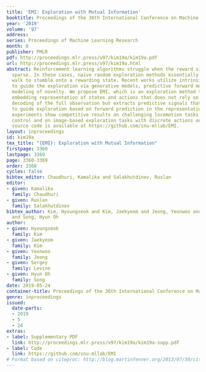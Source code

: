 ```yaml
---
title: 'EMI: Exploration with Mutual Information'
booktitle: Proceedings of the 36th International Conference on Machine Learning
year: '2019'
volume: '97'
address: 
series: Proceedings of Machine Learning Research
month: 0
publisher: PMLR
pdf: http://proceedings.mlr.press/v97/kim19a/kim19a.pdf
url: http://proceedings.mlr.press/v97/kim19a.html
abstract: Reinforcement learning algorithms struggle when the reward signal is very
  sparse. In these cases, naive random exploration methods essentially rely on a random
  walk to stumble onto a rewarding state. Recent works utilize intrinsic motivation
  to guide the exploration via generative models, predictive forward models, or discriminative
  modeling of novelty. We propose EMI, which is an exploration method that constructs
  embedding representation of states and actions that does not rely on generative
  decoding of the full observation but extracts predictive signals that can be used
  to guide exploration based on forward prediction in the representation space. Our
  experiments show competitive results on challenging locomotion tasks with continuous
  control and on image-based exploration tasks with discrete actions on Atari. The
  source code is available at https://github.com/snu-mllab/EMI.
layout: inproceedings
id: kim19a
tex_title: "{EMI}: Exploration with Mutual Information"
firstpage: 3360
lastpage: 3369
page: 3360-3369
order: 3360
cycles: false
bibtex_editor: Chaudhuri, Kamalika and Salakhutdinov, Ruslan
editor:
- given: Kamalika
  family: Chaudhuri
- given: Ruslan
  family: Salakhutdinov
bibtex_author: Kim, Hyoungseok and Kim, Jaekyeom and Jeong, Yeonwoo and Levine, Sergey
  and Song, Hyun Oh
author:
- given: Hyoungseok
  family: Kim
- given: Jaekyeom
  family: Kim
- given: Yeonwoo
  family: Jeong
- given: Sergey
  family: Levine
- given: Hyun Oh
  family: Song
date: 2019-05-24
container-title: Proceedings of the 36th International Conference on Machine Learning
genre: inproceedings
issued:
  date-parts:
  - 2019
  - 5
  - 24
extras:
- label: Supplementary PDF
  link: http://proceedings.mlr.press/v97/kim19a/kim19a-supp.pdf
- label: Code
  link: https://github.com/snu-mllab/EMI
# Format based on citeproc: http://blog.martinfenner.org/2013/07/30/citeproc-yaml-for-bibliographies/
---
```


